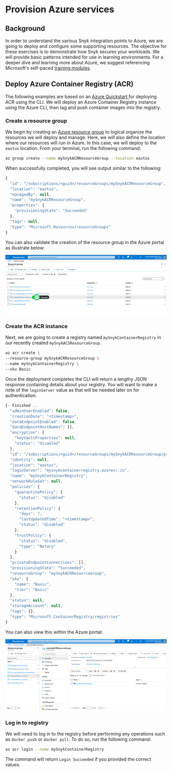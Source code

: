 # Provision Azure services

## Background

In order to understand the various Snyk integration points to Azure, we are going to deploy and configure some supporting resources. The objective for these exercises is to demonstrate how Snyk secures your workloads. We will provide basic patterns intended for use in learning environments. For a deeper dive and learning more about Azure, we suggest referencing Microsoft's self-paced [training modules](https://docs.microsoft.com/en-us/learn/browse/?products=azure).

## Deploy Azure Container Registry \(ACR\)

The following examples are based on an [Azure Quickstart ](https://docs.microsoft.com/en-us/azure/container-registry/container-registry-get-started-azure-cli)for deploying ACR using the CLI. We will deploy an Azure Container Registry instance using the Azure CLI, then tag and push container images into the registry.

### Create a resource group

We begin by creating an [Azure resource group](https://docs.microsoft.com/en-us/learn/modules/control-and-organize-with-azure-resource-manager/2-principles-of-resource-groups) to logical organize the resources we will deploy and manage. Here, we will also define the location where our resources will run in Azure. In this case, we will deploy to the `eastus` location. From your terminal, run the following command:

```bash
az group create --name mySnykACRResourceGroup --location eastus
```

When successfully completed, you will see output similar to the following:

```javascript
{
  "id": "/subscriptions/<guid>/resourceGroups/mySnykACRResourceGroup",
  "location": "eastus",
  "managedBy": null,
  "name": "mySnykACRResourceGroup",
  "properties": {
    "provisioningState": "Succeeded"
  },
  "tags": null,
  "type": "Microsoft.Resources/resourceGroups"
}
```

You can also validate the creation of the resource group in the Azure portal as illustrate below:

![](../../../.gitbook/assets/azure_resource_groups_05.png)

### Create the ACR instance

Next, we are going to create a registry named `mySnykContainerRegistry` in our recently created `mySnykACSResourceGroup`.

```bash
az acr create \
--resource-group mySnykACRResourceGroup \
--name mySnykContainerRegistry \
--sku Basic
```

Once the deployment completes the CLI will return a lengthy JSON response containing details about your registry. You will want to make a note of the `loginServer` value as that will be needed later on for authentication.

```javascript
{- Finished ..
  "adminUserEnabled": false,
  "creationDate": "<timestamp>",
  "dataEndpointEnabled": false,
  "dataEndpointHostNames": [],
  "encryption": {
    "keyVaultProperties": null,
    "status": "disabled"
  },
  "id": "/subscriptions/<guid>/resourceGroups/mySnykACRResourceGroup/providers/Microsoft.ContainerRegistry/registries/mySnykContainerRegistry",
  "identity": null,
  "location": "eastus",
  "loginServer": "mysnykcontainerregistry.azurecr.io",
  "name": "mySnykContainerRegistry",
  "networkRuleSet": null,
  "policies": {
    "quarantinePolicy": {
      "status": "disabled"
    },
    "retentionPolicy": {
      "days": 7,
      "lastUpdatedTime": "<timestamp>",
      "status": "disabled"
    },
    "trustPolicy": {
      "status": "disabled",
      "type": "Notary"
    }
  },
  "privateEndpointConnections": [],
  "provisioningState": "Succeeded",
  "resourceGroup": "mySnykACRResourceGroup",
  "sku": {
    "name": "Basic",
    "tier": "Basic"
  },
  "status": null,
  "storageAccount": null,
  "tags": {},
  "type": "Microsoft.ContainerRegistry/registries"
}
```

You can also view this within the Azure portal:

![](../../../.gitbook/assets/azure_resource_groups_06.png)

### Log in to registry

We will need to log in to the registry before performing any operations such as `docker push` or `docker pull`. To do so, run the following command:

```bash
az acr login --name mySnykContainerRegistry
```

The command will return `Login Succeeded` if you provided the correct values.


